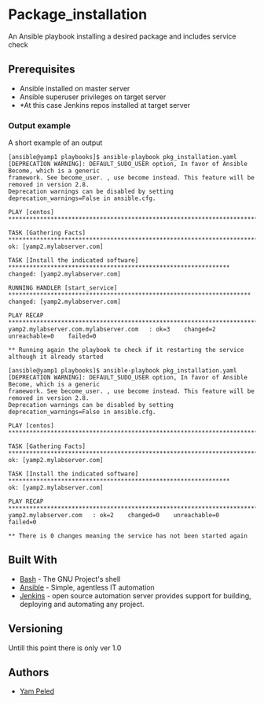 # Package_installation
An Ansible playbook installing a desired package and includes service check

## Prerequisites

- Ansible installed on master server
- Ansible superuser privileges on target server
- *At this case Jenkins repos installed at target server

### Output example

A short example of an output

```
[ansible@yamp1 playbooks]$ ansible-playbook pkg_installation.yaml 
[DEPRECATION WARNING]: DEFAULT_SUDO_USER option, In favor of Ansible Become, which is a generic 
framework. See become_user. , use become instead. This feature will be removed in version 2.8. 
Deprecation warnings can be disabled by setting deprecation_warnings=False in ansible.cfg.

PLAY [centos] ***************************************************************************************

TASK [Gathering Facts] ******************************************************************************
ok: [yamp2.mylabserver.com]

TASK [Install the indicated software] ***************************************************************
changed: [yamp2.mylabserver.com]

RUNNING HANDLER [start_service] *********************************************************************
changed: [yamp2.mylabserver.com]

PLAY RECAP ******************************************************************************************
yamp2.mylabserver.com.mylabserver.com   : ok=3    changed=2    unreachable=0    failed=0   

** Running again the playbook to check if it restarting the service although it already started

[ansible@yamp1 playbooks]$ ansible-playbook pkg_installation.yaml 
[DEPRECATION WARNING]: DEFAULT_SUDO_USER option, In favor of Ansible Become, which is a generic 
framework. See become_user. , use become instead. This feature will be removed in version 2.8. 
Deprecation warnings can be disabled by setting deprecation_warnings=False in ansible.cfg.

PLAY [centos] ***************************************************************************************

TASK [Gathering Facts] ******************************************************************************
ok: [yamp2.mylabserver.com]

TASK [Install the indicated software] ***************************************************************
ok: [yamp2.mylabserver.com]

PLAY RECAP ******************************************************************************************
yamp2.mylabserver.com   : ok=2    changed=0    unreachable=0    failed=0   

** There is 0 changes meaning the service has not been started again

```

## Built With

* [Bash](https://www.gnu.org/software/bash/) - The GNU Project's shell
* [Ansible](https://www.ansible.com/) - Simple, agentless IT automation
* [Jenkins](https://jenkins.io/) -  open source automation server provides support for building, deploying and automating any project.

## Versioning

Untill this point there is only ver 1.0

## Authors

* [Yam Peled](https://github.com/yampeled1)
